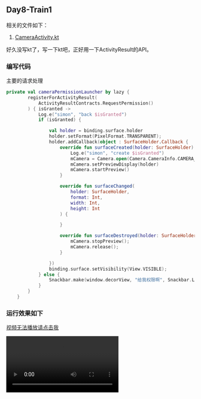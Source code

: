 ## Day8-Train1

相关的文件如下：

1. [CameraActivity.kt](app/src/main/java/fan/akua/day9/activities/CameraActivity.kt)

好久没写kt了，写一下kt吧，正好用一下ActivityResult的API。

### 编写代码

主要的请求处理

```kotlin
private val cameraPermissionLauncher by lazy {
        registerForActivityResult(
            ActivityResultContracts.RequestPermission()
        ) { isGranted ->
            Log.e("simon", "back $isGranted")
            if (isGranted) {

                val holder = binding.surface.holder
                holder.setFormat(PixelFormat.TRANSPARENT);
                holder.addCallback(object : SurfaceHolder.Callback {
                    override fun surfaceCreated(holder: SurfaceHolder) {
                        Log.e("simon", "create $isGranted")
                        mCamera = Camera.open(Camera.CameraInfo.CAMERA_FACING_BACK);
                        mCamera.setPreviewDisplay(holder)
                        mCamera.startPreview()
                    }

                    override fun surfaceChanged(
                        holder: SurfaceHolder,
                        format: Int,
                        width: Int,
                        height: Int
                    ) {

                    }

                    override fun surfaceDestroyed(holder: SurfaceHolder) {
                        mCamera.stopPreview();
                        mCamera.release();
                    }

                })
                binding.surface.setVisibility(View.VISIBLE);
            } else {
                Snackbar.make(window.decorView, "给我权限啊", Snackbar.LENGTH_SHORT).show()
            }
        }
    }
```

### 运行效果如下

[视频无法播放请点击我](vx_images/Screen_recording_20240827_095901.mp4)

<div>
    <video src="vx_images/Screen_recording_20240827_095901.mp4"></video>
</div>
